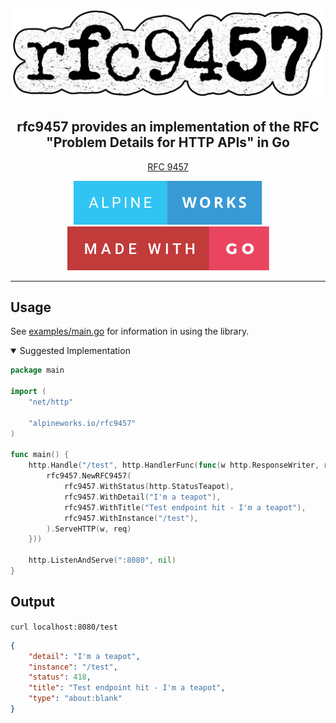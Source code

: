 <h1 align="center">
  <img src=".github/images/rfc9457.png" alt="rfc9457" width="500">
</h1>
<h2 align="center">
    rfc9457 provides an implementation of the RFC "Problem Details for HTTP APIs" in Go
</h2>

<div align="center">

[RFC 9457][rfc-link]

[![Alpineworks][alpineworks-badge]][for-the-badge-link] [![Made With Go][made-with-go-badge]][for-the-badge-link]

</div>

---

## Usage
See [examples/main.go](examples/main.go) for information in using the library.

<details open>
<summary>Suggested Implementation</summary>

```go
package main

import (
	"net/http"

	"alpineworks.io/rfc9457"
)

func main() {
	http.Handle("/test", http.HandlerFunc(func(w http.ResponseWriter, req *http.Request) {
		rfc9457.NewRFC9457(
			rfc9457.WithStatus(http.StatusTeapot),
			rfc9457.WithDetail("I'm a teapot"),
			rfc9457.WithTitle("Test endpoint hit - I'm a teapot"),
			rfc9457.WithInstance("/test"),
		).ServeHTTP(w, req)
	}))

	http.ListenAndServe(":8080", nil)
}
```

## Output
`curl localhost:8080/test`
```json
{
	"detail": "I'm a teapot",
	"instance": "/test",
	"status": 418,
	"title": "Test endpoint hit - I'm a teapot",
	"type": "about:blank"
}
```
</details>

<!-- Reference Variables -->

<!-- Badges -->
[alpineworks-badge]: .github/images/alpine-works.svg
[made-with-go-badge]: .github/images/made-with-go.svg

<!-- Links -->
[blank-reference-link]: #
[for-the-badge-link]: https://forthebadge.com
[rfc-link]: https://www.rfc-editor.org/rfc/rfc9457.html